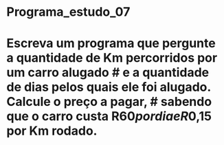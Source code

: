 # Programa_estudo_07
#  Escreva um programa que pergunte a quantidade de Km percorridos por um carro alugado #  e a quantidade de dias pelos quais ele foi alugado. Calcule o preço a pagar, #  sabendo que o carro custa R$60 por dia e R$0,15 por Km rodado.
